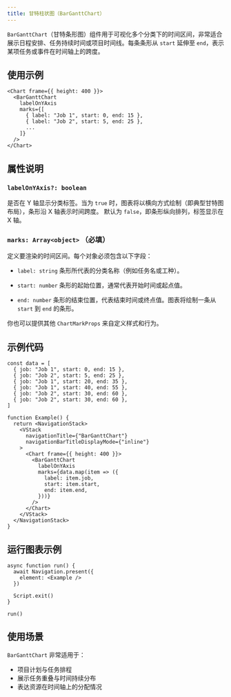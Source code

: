```yaml
---
title: 甘特柱状图（BarGanttChart）
---
```

`BarGanttChart`（甘特条形图）组件用于可视化多个分类下的时间区间，非常适合展示日程安排、任务持续时间或项目时间线。每条条形从 `start` 延伸至 `end`，表示某项任务或事件在时间轴上的跨度。

## 使用示例

```tsx
<Chart frame={{ height: 400 }}>
  <BarGanttChart
    labelOnYAxis
    marks={[
      { label: "Job 1", start: 0, end: 15 },
      { label: "Job 2", start: 5, end: 25 },
      ...
    ]}
  />
</Chart>
```

## 属性说明

### `labelOnYAxis?: boolean`

是否在 Y 轴显示分类标签。当为 `true` 时，图表将以横向方式绘制（即典型甘特图布局），条形沿 X 轴表示时间跨度。
默认为 `false`，即条形纵向排列，标签显示在 X 轴。

### `marks: Array<object>` **（必填）**

定义要渲染的时间区间。每个对象必须包含以下字段：

* `label: string`
  条形所代表的分类名称（例如任务名或工种）。

* `start: number`
  条形的起始位置，通常代表开始时间或起点值。

* `end: number`
  条形的结束位置，代表结束时间或终点值。图表将绘制一条从 `start` 到 `end` 的条形。

你也可以提供其他 `ChartMarkProps` 来自定义样式和行为。

## 示例代码

```tsx
const data = [
  { job: "Job 1", start: 0, end: 15 },
  { job: "Job 2", start: 5, end: 25 },
  { job: "Job 1", start: 20, end: 35 },
  { job: "Job 1", start: 40, end: 55 },
  { job: "Job 2", start: 30, end: 60 },
  { job: "Job 2", start: 30, end: 60 },
]

function Example() {
  return <NavigationStack>
    <VStack
      navigationTitle={"BarGanttChart"}
      navigationBarTitleDisplayMode={"inline"}
    >
      <Chart frame={{ height: 400 }}>
        <BarGanttChart
          labelOnYAxis
          marks={data.map(item => ({
            label: item.job,
            start: item.start,
            end: item.end,
          }))}
        />
      </Chart>
    </VStack>
  </NavigationStack>
}
```

## 运行图表示例

```tsx
async function run() {
  await Navigation.present({
    element: <Example />
  })

  Script.exit()
}

run()
```

## 使用场景

`BarGanttChart` 非常适用于：

* 项目计划与任务排程
* 展示任务重叠与时间持续分布
* 表达资源在时间轴上的分配情况
